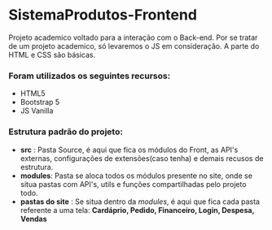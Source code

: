 # SistemaProdutos-Frontend

Projeto academico voltado para a interação com o Back-end.
Por se tratar de um projeto academico, só levaremos o JS em consideração. A parte do HTML e CSS são básicas.

### Foram utilizados os seguintes recursos:
- HTML5
- Bootstrap 5
- JS Vanilla

### Estrutura padrão do projeto:

- **src** : Pasta Source, é aqui que fica os módulos do Front, as API's externas, configurações de extensões(caso tenha) e demais recusos de estrutura.
- **modules**: Pasta se aloca todos os módulos presente no site, onde se situa pastas com API's, utils e funções compartilhadas pelo projeto todo.
- **pastas do site** : Se situa dentro da _modules_, é aqui que fica cada pasta referente a uma tela: **Cardáprio, Pedido, Financeiro, Login, Despesa, Vendas**
